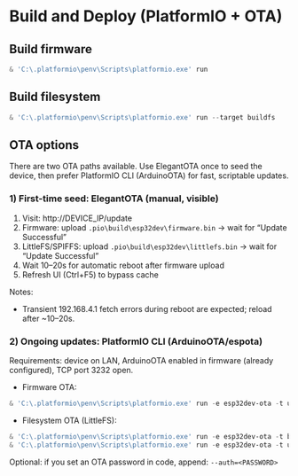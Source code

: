 # Build and Deploy (PlatformIO + OTA)

## Build firmware

```powershell
& 'C:\.platformio\penv\Scripts\platformio.exe' run
```

## Build filesystem

```powershell
& 'C:\.platformio\penv\Scripts\platformio.exe' run --target buildfs
```

## OTA options

There are two OTA paths available. Use ElegantOTA once to seed the device, then prefer PlatformIO CLI (ArduinoOTA) for fast, scriptable updates.

### 1) First-time seed: ElegantOTA (manual, visible)

1. Visit: http://DEVICE_IP/update
2. Firmware: upload `.pio\build\esp32dev\firmware.bin` → wait for “Update Successful”
3. LittleFS/SPIFFS: upload `.pio\build\esp32dev\littlefs.bin` → wait for “Update Successful”
4. Wait 10–20s for automatic reboot after firmware upload
5. Refresh UI (Ctrl+F5) to bypass cache

Notes:
- Transient 192.168.4.1 fetch errors during reboot are expected; reload after ~10–20s.


### 2) Ongoing updates: PlatformIO CLI (ArduinoOTA/espota)

Requirements: device on LAN, ArduinoOTA enabled in firmware (already configured), TCP port 3232 open.

- Firmware OTA:

```powershell
& 'C:\.platformio\penv\Scripts\platformio.exe' run -e esp32dev-ota -t upload --upload-port <DEVICE_IP>
```

- Filesystem OTA (LittleFS):

```powershell
& 'C:\.platformio\penv\Scripts\platformio.exe' run -e esp32dev-ota -t buildfs
& 'C:\.platformio\penv\Scripts\platformio.exe' run -e esp32dev-ota -t uploadfs --upload-port <DEVICE_IP>
```

Optional: if you set an OTA password in code, append: `--auth=<PASSWORD>`
